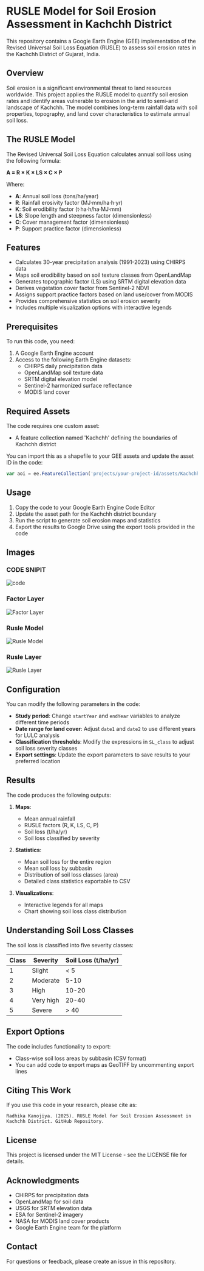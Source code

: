# RUSLE Model for Soil Erosion Assessment in Kachchh District

This repository contains a Google Earth Engine (GEE) implementation of the Revised Universal Soil Loss Equation (RUSLE) to assess soil erosion rates in the Kachchh District of Gujarat, India.

## Overview

Soil erosion is a significant environmental threat to land resources worldwide. This project applies the RUSLE model to quantify soil erosion rates and identify areas vulnerable to erosion in the arid to semi-arid landscape of Kachchh. The model combines long-term rainfall data with soil properties, topography, and land cover characteristics to estimate annual soil loss.

## The RUSLE Model

The Revised Universal Soil Loss Equation calculates annual soil loss using the following formula:

**A = R × K × LS × C × P**

Where:
- **A**: Annual soil loss (tons/ha/year)
- **R**: Rainfall erosivity factor (MJ·mm/ha·h·yr)
- **K**: Soil erodibility factor (t·ha·h/ha·MJ·mm)
- **LS**: Slope length and steepness factor (dimensionless)
- **C**: Cover management factor (dimensionless)
- **P**: Support practice factor (dimensionless)

## Features

- Calculates 30-year precipitation analysis (1991-2023) using CHIRPS data
- Maps soil erodibility based on soil texture classes from OpenLandMap
- Generates topographic factor (LS) using SRTM digital elevation data
- Derives vegetation cover factor from Sentinel-2 NDVI
- Assigns support practice factors based on land use/cover from MODIS
- Provides comprehensive statistics on soil erosion severity
- Includes multiple visualization options with interactive legends

## Prerequisites

To run this code, you need:

1. A Google Earth Engine account
2. Access to the following Earth Engine datasets:
   - CHIRPS daily precipitation data
   - OpenLandMap soil texture data
   - SRTM digital elevation model
   - Sentinel-2 harmonized surface reflectance
   - MODIS land cover

## Required Assets

The code requires one custom asset:
- A feature collection named 'Kachchh' defining the boundaries of Kachchh district

You can import this as a shapefile to your GEE assets and update the asset ID in the code:
```javascript
var aoi = ee.FeatureCollection('projects/your-project-id/assets/Kachchh');
```

## Usage

1. Copy the code to your Google Earth Engine Code Editor
2. Update the asset path for the Kachchh district boundary
3. Run the script to generate soil erosion maps and statistics
4. Export the results to Google Drive using the export tools provided in the code

## Images

### CODE SNIPIT
![code](./Images/CODE.jpg)

### Factor Layer
![Factor Layer](./Images/FACTORLAYER.jpg)

### Rusle Model
![Rusle Model](./Images/RUSLEMODEL.jpg)

### Rusle Layer
![Rusle Layer](./Images/RUSLELAYER.jpg)

## Configuration

You can modify the following parameters in the code:

- **Study period**: Change `startYear` and `endYear` variables to analyze different time periods
- **Date range for land cover**: Adjust `date1` and `date2` to use different years for LULC analysis
- **Classification thresholds**: Modify the expressions in `SL_class` to adjust soil loss severity classes
- **Export settings**: Update the export parameters to save results to your preferred location

## Results

The code produces the following outputs:

1. **Maps**:
   - Mean annual rainfall
   - RUSLE factors (R, K, LS, C, P)
   - Soil loss (t/ha/yr)
   - Soil loss classified by severity

2. **Statistics**:
   - Mean soil loss for the entire region
   - Mean soil loss by subbasin
   - Distribution of soil loss classes (area)
   - Detailed class statistics exportable to CSV

3. **Visualizations**:
   - Interactive legends for all maps
   - Chart showing soil loss class distribution

## Understanding Soil Loss Classes

The soil loss is classified into five severity classes:

| Class | Severity | Soil Loss (t/ha/yr) |
|-------|----------|---------------------|
| 1     | Slight   | < 5                 |
| 2     | Moderate | 5-10                |
| 3     | High     | 10-20               |
| 4     | Very high| 20-40               |
| 5     | Severe   | > 40                |

## Export Options

The code includes functionality to export:
- Class-wise soil loss areas by subbasin (CSV format)
- You can add code to export maps as GeoTIFF by uncommenting export lines

## Citing This Work

If you use this code in your research, please cite as:
```
Radhika Kanojiya. (2025). RUSLE Model for Soil Erosion Assessment in Kachchh District. GitHub Repository.
```

## License

This project is licensed under the MIT License - see the LICENSE file for details.

## Acknowledgments

- CHIRPS for precipitation data
- OpenLandMap for soil data
- USGS for SRTM elevation data
- ESA for Sentinel-2 imagery
- NASA for MODIS land cover products
- Google Earth Engine team for the platform

## Contact

For questions or feedback, please create an issue in this repository.
